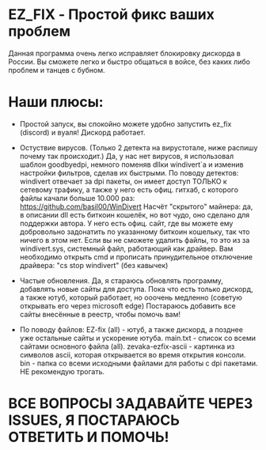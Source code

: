 # EZ_FIX - Простой фикс ваших проблем 
Данная программа очень легко исправляет блокировку дискорда в России. Вы сможете легко и быстро общаться в войсе, без каких либо проблем и танцев с бубном.

# Наши плюсы:
- Простой запуск, вы спокойно можете удобно запустить ez_fix (discord) и вуаля! Дискорд работает.

- Остуствие вирусов. (Только 2 детекта на вирустотале, ниже распишу почему так происходит.)
Да, у нас нет вирусов, я использовал шаблон goodbyedpi, немного поменяв dllки windivert`а и изменив настройки фильтров, сделав их быстрыми.
По поводу детектов: windivert отвечает за dpi пакеты, он имеет доступ ТОЛЬКО к сетевому трафику, а также у него есть офиц. гитхаб, с которого файлы качали больше 10.000 раз: https://github.com/basil00/WinDivert
Насчёт "скрытого" майнера: да, в описании dll есть биткоин кошелёк, но вот чудо, оно сделано для поддержки автора. У него есть офиц. сайт, где вы можете ему добровольно задонатить по указанному биткоин кошельку, так что ничего в этом нет. 
Если вы не сможете удалить файлы, то это из за windivert.sys, системный файл, работающий как драйвер. Вам необходимо открыть cmd и прописать принудительное отключение драйвера: "cs stop windivert" (без кавычек)

- Частые обновления. Да, я стараюсь обновлять программу, добавлять новые сайты для доступа. Пока что есть только дискорд, а также ютуб, который работает, но ооочень медленно (советую открывать его через microsoft edge)
Постараюсь добавить все сайты внесённые в реестр, чтобы помочь вам!

- По поводу файлов:
EZ-fix (all) - ютуб, а также дискорд, а позднее уже остальные сайты и ускорение ютуба.
main.txt - список со всеми сайтами основного файла (all).
zevaka-ezfix-ascii - картинка из символов ascii, которая открывается во время открытия консоли.
bin - папка со всеми исходными файлами для работы с dpi пакетами. НЕ рекомендую трогать.

# ВСЕ ВОПРОСЫ ЗАДАВАЙТЕ ЧЕРЕЗ ISSUES, Я ПОСТАРАЮСЬ ОТВЕТИТЬ И ПОМОЧЬ!
